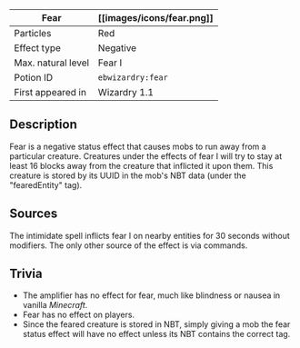 | Fear | [[images/icons/fear.png]] |
| --- | --- |
| Particles | Red |
| Effect type | Negative |
| Max. natural level | Fear I |
| Potion ID | `ebwizardry:fear` |
| First appeared in | Wizardry 1.1 |

## Description
Fear is a negative status effect that causes mobs to run away from a particular creature. Creatures under the effects of fear I will try to stay at least 16 blocks away from the creature that inflicted it upon them. This creature is stored by its UUID in the mob's NBT data (under the "fearedEntity" tag).

## Sources
The intimidate spell inflicts fear I on nearby entities for 30 seconds without modifiers. The only other source of the effect is via commands.

## Trivia
- The amplifier has no effect for fear, much like blindness or nausea in vanilla _Minecraft_.
- Fear has no effect on players.
- Since the feared creature is stored in NBT, simply giving a mob the fear status effect will have no effect unless its NBT contains the correct tag.